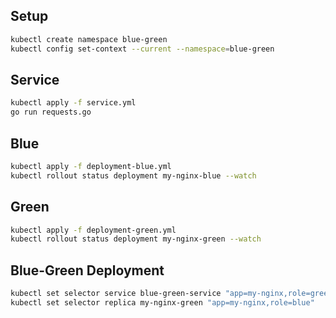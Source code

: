 ## Setup
```bash
kubectl create namespace blue-green
kubectl config set-context --current --namespace=blue-green
```
## Service
```bash
kubectl apply -f service.yml
go run requests.go
```

## Blue
```bash
kubectl apply -f deployment-blue.yml
kubectl rollout status deployment my-nginx-blue --watch
```


## Green
```bash
kubectl apply -f deployment-green.yml
kubectl rollout status deployment my-nginx-green --watch
```


## Blue-Green Deployment
```bash
kubectl set selector service blue-green-service "app=my-nginx,role=green"
kubectl set selector replica my-nginx-green "app=my-nginx,role=blue"

```
